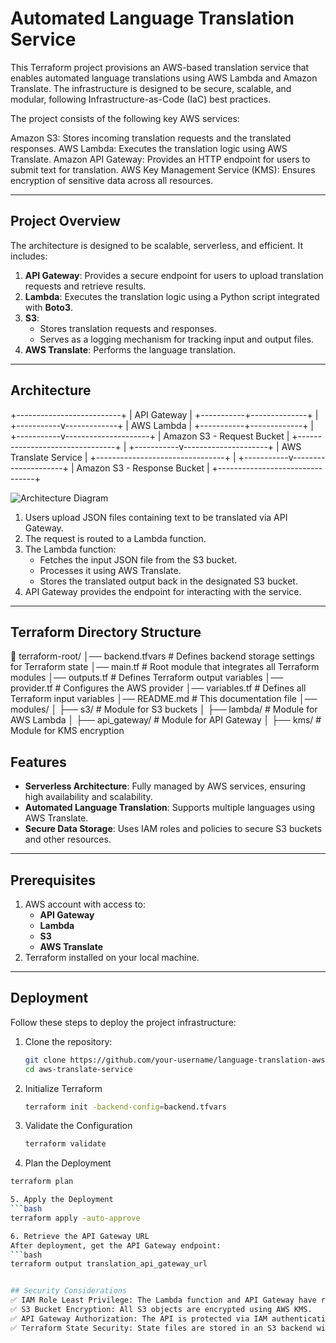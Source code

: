 # Automated Language Translation Service

This Terraform project provisions an AWS-based translation service that enables automated language translations using AWS Lambda and Amazon Translate. The infrastructure is designed to be secure, scalable, and modular, following Infrastructure-as-Code (IaC) best practices.

The project consists of the following key AWS services:

Amazon S3: Stores incoming translation requests and the translated responses.
AWS Lambda: Executes the translation logic using AWS Translate.
Amazon API Gateway: Provides an HTTP endpoint for users to submit text for translation.
AWS Key Management Service (KMS): Ensures encryption of sensitive data across all resources.

---

## **Project Overview**
The architecture is designed to be scalable, serverless, and efficient. It includes:
1. **API Gateway**: Provides a secure endpoint for users to upload translation requests and retrieve results.
2. **Lambda**: Executes the translation logic using a Python script integrated with **Boto3**.
3. **S3**: 
   - Stores translation requests and responses.
   - Serves as a logging mechanism for tracking input and output files.
4. **AWS Translate**: Performs the language translation.

---

## **Architecture**

+--------------------------+
|      API Gateway        |
+-----------+--------------+
            |
+-----------v-------------+
|      AWS Lambda        |
+-----------+-------------+
            |
+-----------v---------------------+
|    Amazon S3 - Request Bucket  |
+--------------------------------+
            |
+-----------v---------------------+
|    AWS Translate Service       |
+--------------------------------+
            |
+-----------v---------------------+
|    Amazon S3 - Response Bucket |
+--------------------------------+

![Architecture Diagram](assets/project_architecture.png)

1. Users upload JSON files containing text to be translated via API Gateway.
2. The request is routed to a Lambda function.
3. The Lambda function:
   - Fetches the input JSON file from the S3 bucket.
   - Processes it using AWS Translate.
   - Stores the translated output back in the designated S3 bucket.
4. API Gateway provides the endpoint for interacting with the service.

---

## **Terraform Directory Structure**
📂 terraform-root/
│── backend.tfvars          # Defines backend storage settings for Terraform state
│── main.tf                 # Root module that integrates all Terraform modules
│── outputs.tf              # Defines Terraform output variables
│── provider.tf             # Configures the AWS provider
│── variables.tf            # Defines all Terraform input variables
│── README.md               # This documentation file
│── modules/
│   ├── s3/                 # Module for S3 buckets
│   ├── lambda/             # Module for AWS Lambda
│   ├── api_gateway/        # Module for API Gateway
│   ├── kms/                # Module for KMS encryption


## **Features**
- **Serverless Architecture**: Fully managed by AWS services, ensuring high availability and scalability.
- **Automated Language Translation**: Supports multiple languages using AWS Translate.
- **Secure Data Storage**: Uses IAM roles and policies to secure S3 buckets and other resources.

---

## **Prerequisites**
1. AWS account with access to:
   - **API Gateway**
   - **Lambda**
   - **S3**
   - **AWS Translate**
2. Terraform installed on your local machine.

---

## **Deployment**
Follow these steps to deploy the project infrastructure:

1. Clone the repository:
   ```bash
   git clone https://github.com/your-username/language-translation-aws-iac-solution.git
   cd aws-translate-service

2. Initialize Terraform
   ```bash
   terraform init -backend-config=backend.tfvars

3. Validate the Configuration
   ```bash
   terraform validate

4.  Plan the Deployment
   ```bash
   terraform plan

5. Apply the Deployment
   ```bash
   terraform apply -auto-approve

6. Retrieve the API Gateway URL
After deployment, get the API Gateway endpoint:
   ```bash
   terraform output translation_api_gateway_url


## Security Considerations
✅ IAM Role Least Privilege: The Lambda function and API Gateway have restricted permissions.
✅ S3 Bucket Encryption: All S3 objects are encrypted using AWS KMS.
✅ API Gateway Authorization: The API is protected via IAM authentication.
✅ Terraform State Security: State files are stored in an S3 backend with DynamoDB locking
